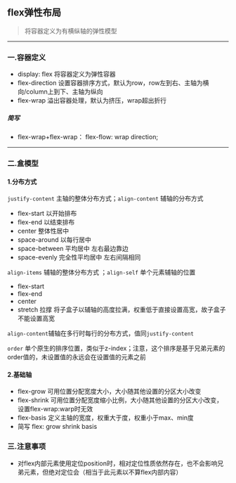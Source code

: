 ## flex弹性布局

> 将容器定义为有横纵轴的弹性模型

------

### 一.容器定义

- display: flex 将容器定义为弹性容器
- flex-direction 设置容器排序方式，默认为row，row左到右、主轴为横向/column上到下、主轴为纵向
- flex-wrap 溢出容器处理，默认为挤压，wrap超出折行

##### 简写

- flex-wrap+flex-wrap：  flex-flow: wrap direction;

------

### 二.盒模型

#### 1.分布方式

`justify-content` 主轴的整体分布方式；`align-content` 辅轴的分布方式

- flex-start 以开始排布
- flex-end 以结束排布
- center 整体性居中	
- space-around 以每行居中
- space-between 平均居中 左右最边靠边
- space-evenly 完全性平均居中 左右间隔相同



`align-items` 辅轴的整体分布方式 ；`align-self` 单个元素辅轴的位置

- flex-start
- flex-end
- center
- stretch 拉撑 将子盒子以辅轴的高度拉满，权重低于直接设置高宽，故子盒子不能设置高宽



`align-content`辅轴在多行时每行的分布方式，值同`justify-content`

`order` 单个原生的排序位置，类似于z-index；注意，这个排序是基于兄弟元素的order值的，未设置值的永远会在设置值的元素之前

#### 2.基础轴

- flex-grow 可用位置分配宽度大小，大小随其他设置的分区大小改变
- flex-shrink 可用位置分配宽度缩小比例，大小随其他设置的分区大小改变，设置flex-wrap:warp时无效
- flex-basis 定义主轴的宽度，权重大于度，权重小于max、min度
- 简写 flex:  grow shrink basis



### 三.注意事项

- 对flex内部元素使用定位position时，相对定位性质依然存在，也不会影响兄弟元素，但绝对定位会（相当于此元素以不算flex内部内容）